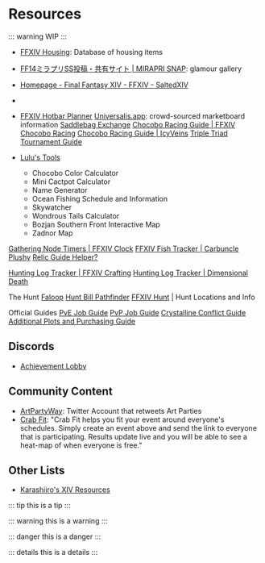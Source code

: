 # Resources

::: warning
WIP
:::

<badge type="tip" text="good resource" vertical="mid"/>

<badge type="warning" text="spoilers" vertical="mid"/>

<badge type="danger" text="outdated?" vertical="mid"/>


- [FFXIV Housing](https://en.ff14housing.com/): Database of housing items
- [FF14ミラプリSS投稿・共有サイト | MIRAPRI SNAP](https://mirapri.com/): glamour gallery
- [Homepage - Final Fantasy XIV - FFXIV - SaltedXIV](https://saltedxiv.com/)
-
- [FFXIV Hotbar Planner](https://xivbars.bejezus.com/)
[Universalis.app](https://universalis.app/): crowd-sourced marketboard information
[Saddlebag Exchange](https://saddlebagexchange.com/)
[Chocobo Racing Guide | FFXIV Chocobo Racing](https://ffxivchocoboracing.wordpress.com/)
[Chocobo Racing Guide | IcyVeins](https://www.icy-veins.com/ffxiv/chocobo-racing-and-breeding-guide)
[Triple Triad Tournament Guide](https://www.reddit.com/r/ffxiv/comments/bn279r/a_triple_triad_tournament_guide/)

- [Lulu's Tools](https://ffxiv.pf-n.co/)
  - Chocobo Color Calculator
  - Mini Cactpot Calculator
  - Name Generator
  - Ocean Fishing Schedule and Information
  - Skywatcher
  - Wondrous Tails Calculator
  - Bozjan Southern Front Interactive Map
  - Zadnor Map

[Gathering Node Timers | FFXIV Clock](https://www.ffxivclock.com/)
[FFXIV Fish Tracker | Carbuncle Plushy](https://ff14fish.carbuncleplushy.com/)
[Relic Guide Helper?](https://docs.google.com/document/d/120q5XVHNeT90oN0BovzOGSp_BtitHstXaOsZnksLU38/edit)

[Hunting Log Tracker | FFXIV Crafting](https://ffxivcrafting.com/hunting)
[Hunting Log Tracker | Dimensional Death](http://dimensionaldeath.com/?page=huntinglogs)

The Hunt
[Faloop](https://faloop.app/)
[Hunt Bill Pathfinder](https://www.xivdaily.com/hunts/)
[FFXIV Hunt](https://ffxivhunt.com/) | Hunt Locations and Info

Official Guides
[PvE Job Guide](https://na.finalfantasyxiv.com/jobguide/battle/)
[PvP Job Guide](https://na.finalfantasyxiv.com/jobguide/pvp/)
[Crystalline Conflict Guide](https://na.finalfantasyxiv.com/lodestone/playguide/contentsguide/crystallineconflict/)
[Additional Plots and Purchasing Guide](https://sqex.to/YPz)

## Discords

- [Achievement Lobby](https://discord.com/invite/ffxiv-achievement)

## Community Content

- [ArtPartyWay](https://twitter.com/artpartiesffxiv): Twitter Account that retweets Art Parties
- [Crab Fit](https://crab.fit/): "Crab Fit helps you fit your event around everyone's schedules. Simply create an event above and send the link to everyone that is participating. Results update live and you will be able to see a heat-map of when everyone is free."

## Other Lists

- [Karashiiro's XIV Resources](https://karashiiro.github.io/xiv-resources/)

<badge type="tip" text="tip" vertical="mid"/> <badge type="warning" text="warning" vertical="mid"/> <badge type="danger" text="danger" vertical="mid"/>

::: tip
this is a tip
:::

::: warning
this is a warning
:::

::: danger
this is a danger
:::

::: details
this is a details
:::
